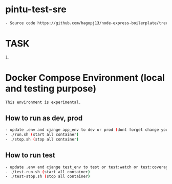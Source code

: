 # pintu-test-sre
```sh
- Source code https://github.com/hagopj13/node-express-boilerplate/tree/master
```
# TASK

```sh
1. 
```

# Docker Compose Environment (local and testing purpose)
```sh
This environment is experimental.
```


## How to run as dev, prod
```sh
- update .env and cjange app_env to dev or prod (dont forget change your /etc/hosts for apply domain)
- ./run.sh (start all container)
- ./stop.sh (stop all container)
```

## How to run test
```sh
- update .env and cjange test_env to test or test:watch or test:coverage (dont forget change your /etc/hosts for apply domain)
- ./test-run.sh (start all container)
- ./test-stop.sh (stop all container)
```
